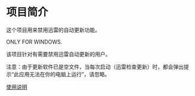 # 项目简介

这个项目用来禁用迅雷的自动更新功能。

ONLY FOR WINDOWS.

该项目针对有需要禁用迅雷自动更新的用户。

注意：由于更新软件已是空文件，当每次启动（迅雷检查更新）时，都会弹出提示“此应用无法在你的电脑上运行”，请忽略。

[使用说明](https://github.com/iamliuzhiyu/ThunderUnableAutoUpdate/wiki/%E4%BD%BF%E7%94%A8%E8%AF%B4%E6%98%8E)
